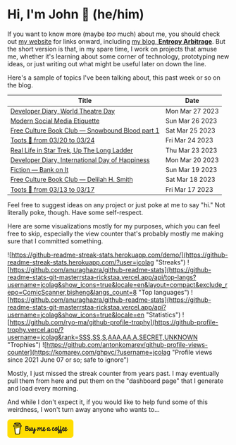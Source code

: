 # Hi, I'm John 👋 (he/him)

If you want to know more (maybe *too* much) about me, you should check out [my website](https://john.colagioia.net/) for links onward, including [my blog, **Entropy Arbitrage**](https://john.colagioia.net/blog).  But the short version is that, in my spare time, I work on projects that amuse me, whether it's learning about some corner of technology, prototyping new ideas, or just writing out what might be useful later on down the line.

Here's a sample of topics I've been talking about, this past week or so on the blog.

|Title|Date|
|-----|-------|
|[Developer Diary, World Theatre Day](https://john.colagioia.net/blog/2023/03/27/theatre.html)|Mon Mar 27 2023|
|[Modern Social Media Etiquette](https://john.colagioia.net/blog/2023/03/26/etiquette.html)|Sun Mar 26 2023|
|[Free Culture Book Club — Snowbound Blood part 1](https://john.colagioia.net/blog/2023/03/25/snowbound-blood-1.html)|Sat Mar 25 2023|
|[Toots 🐘 from 03/20 to 03/24](https://john.colagioia.net/blog/2023/03/24/week.html)|Fri Mar 24 2023|
|[Real Life in Star Trek, Up The Long Ladder](https://john.colagioia.net/blog/2023/03/23/up-long-ladder.html)|Thu Mar 23 2023|
|[Developer Diary, International Day of Happiness](https://john.colagioia.net/blog/2023/03/20/happiness.html)|Mon Mar 20 2023|
|[Fiction — Bank on It](https://john.colagioia.net/blog/2023/03/19/banks.html)|Sun Mar 19 2023|
|[Free Culture Book Club — Delilah H. Smith](https://john.colagioia.net/blog/2023/03/18/dhs.html)|Sat Mar 18 2023|
|[Toots 🐘 from 03/13 to 03/17](https://john.colagioia.net/blog/2023/03/17/week.html)|Fri Mar 17 2023|

Feel free to suggest ideas on any project or just poke at me to say "hi." Not literally poke, though. Have some self-respect.

Here are some visualizations mostly for my purposes, which you can feel free to skip, especially the view counter that's probably mostly me making sure that I committed something.

![https://github-readme-streak-stats.herokuapp.com/demo/](https://github-readme-streak-stats.herokuapp.com/?user=jcolag "Streaks")
![https://github.com/anuraghazra/github-readme-stats](https://github-readme-stats-git-masterrstaa-rickstaa.vercel.app/api/top-langs?username=jcolag&show_icons=true&locale=en&layout=compact&exclude_repo=ComicScanner,bisheng&langs_count=8 "Top languages")
![https://github.com/anuraghazra/github-readme-stats](https://github-readme-stats-git-masterrstaa-rickstaa.vercel.app/api?username=jcolag&show_icons=true&locale=en "Statistics")
![https://github.com/ryo-ma/github-profile-trophy](https://github-profile-trophy.vercel.app/?username=jcolag&rank=SSS,SS,S,AAA,AA,A,SECRET,UNKNOWN "Trophies")
![https://github.com/antonkomarev/github-profile-views-counter](https://komarev.com/ghpvc/?username=jcolag "Profile views since 2021 June 07 or so; safe to ignore")

Mostly, I just missed the streak counter from years past.  I may eventually pull them from here and put them on the "dashboard page" that I generate and load every morning.

And while I don't expect it, if you would like to help fund some of this weirdness, I won't turn away anyone who wants to...

[<img src="images/default-yellow.png" alt="Buy Me a Coffee" width="150px"/>](https://www.buymeacoffee.com/jcolag)
